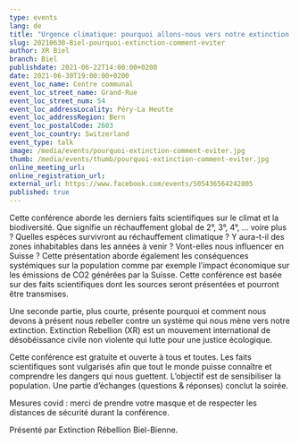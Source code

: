 ```yaml
---
type: events
lang: de
title: "Urgence climatique: pourquoi allons-nous vers notre extinction... et comment l'éviter"
slug: 20210630-Biel-pourquoi-extinction-comment-eviter
author: XR Biel
branch: Biel
publishdate: 2021-06-22T14:00:00+0200
date: 2021-06-30T19:00:00+0200
event_loc_name: Centre communal
event_loc_street_name: Grand-Rue
event_loc_street_num: 54
event_loc_addressLocality: Péry-La Heutte
event_loc_addressRegion: Bern
event_loc_postalCode: 2603
event_loc_country: Switzerland
event_type: talk
image: /media/events/pourquoi-extinction-comment-eviter.jpg
thumb: /media/events/thumb/pourquoi-extinction-comment-eviter.jpg
online_meeting_url:
online_registration_url:
external_url: https://www.facebook.com/events/505436564242805
published: true
---
```

Cette conférence aborde les derniers faits scientifiques sur le climat et la biodiversité. Que signifie un réchauffement global de 2°, 3°, 4°, ... voire plus ? Quelles espèces survivront au réchauffement climatique ? Y aura-t-il des zones inhabitables dans les années à venir ? Vont-elles nous influencer en Suisse ? Cette présentation aborde également les conséquences systémiques sur la population comme par exemple l’impact économique sur les émissions de CO2 générées par la Suisse. Cette conférence est basée sur des faits scientifiques dont les sources seront présentées et pourront être transmises.

Une seconde partie, plus courte, présente pourquoi et comment nous devons à présent nous rebeller contre un système qui nous mène vers notre extinction. Extinction Rebellion (XR) est un mouvement international de désobéissance civile non violente qui lutte pour une justice écologique.

Cette conférence est gratuite et ouverte à tous et toutes. Les faits scientifiques sont vulgarisés afin que tout le monde puisse connaître et comprendre les dangers qui nous guettent. L’objectif est de sensibiliser la population. Une partie d’échanges (questions & réponses) conclut la soirée.

Mesures covid : merci de prendre votre masque et de respecter les distances de sécurité durant la conférence.

Présenté par Extinction Rébellion Biel-Bienne.
